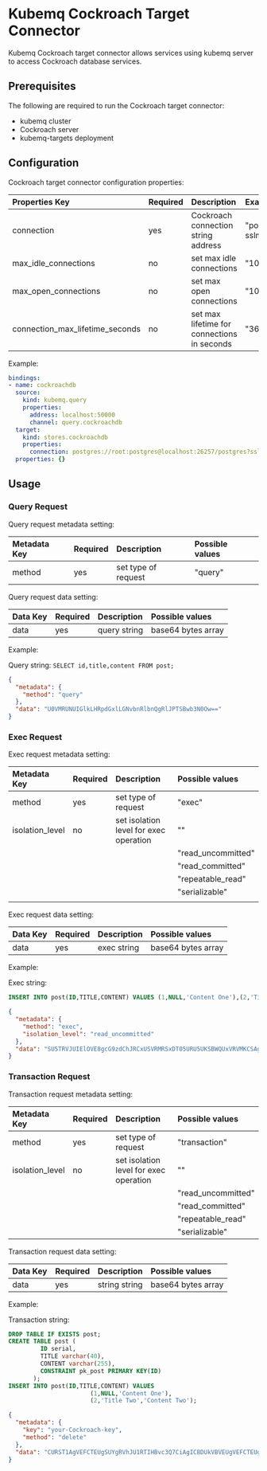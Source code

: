 # Kubemq Cockroach Target Connector

Kubemq Cockroach target connector allows services using kubemq server to access Cockroach database services.

## Prerequisites
The following are required to run the Cockroach target connector:

- kubemq cluster
- Cockroach server
- kubemq-targets deployment

## Configuration

Cockroach target connector configuration properties:

| Properties Key                  | Required | Description                                 | Example                                                                |
|:--------------------------------|:---------|:--------------------------------------------|:-----------------------------------------------------------------------|
| connection                      | yes      | Cockroach connection string address         | "postgres://root:postgres@localhost:26257/Cockroach?sslmode=disable" |
| max_idle_connections            | no       | set max idle connections                    | "10"                                                                   |
| max_open_connections            | no       | set max open connections                    | "100"                                                                  |
| connection_max_lifetime_seconds | no       | set max lifetime for connections in seconds | "3600"                                                                 |


Example:

```yaml
bindings:
- name: cockroachdb
  source:
    kind: kubemq.query
    properties:
      address: localhost:50000
      channel: query.cockroachdb
  target:
    kind: stores.cockroachdb
    properties:
      connection: postgres://root:postgres@localhost:26257/postgres?sslmode=disable
  properties: {}

```

## Usage

### Query Request

Query request metadata setting:

| Metadata Key | Required | Description      | Possible values |
|:-------------|:---------|:-----------------|:----------------|
| method          | yes      | set type of request | "query"      |

Query request data setting:

| Data Key | Required | Description  | Possible values    |
|:---------|:---------|:-------------|:-------------------|
| data     | yes      | query string | base64 bytes array |

Example:

Query string: `SELECT id,title,content FROM post;`

```json
{
  "metadata": {
    "method": "query"
  },
  "data": "U0VMRUNUIGlkLHRpdGxlLGNvbnRlbnQgRlJPTSBwb3N0Ow=="
}
```

### Exec Request

Exec request metadata setting:

| Metadata Key    | Required | Description                            | Possible values    |
|:----------------|:---------|:---------------------------------------|:-------------------|
| method          | yes      | set type of request                    | "exec"             |
| isolation_level | no       | set isolation level for exec operation | ""                 |
|                 |          |                                        | "read_uncommitted" |
|                 |          |                                        | "read_committed"   |
|                 |          |                                        | "repeatable_read"  |
|                 |          |                                        | "serializable"     |
|                 |          |                                        |                    |


Exec request data setting:

| Data Key | Required | Description                   | Possible values     |
|:---------|:---------|:------------------------------|:--------------------|
| data     | yes      | exec string | base64 bytes array |

Example:

Exec string:
```sql
INSERT INTO post(ID,TITLE,CONTENT) VALUES (1,NULL,'Content One'),(2,'Title Two','Content Two');
```

```json
{
  "metadata": {
    "method": "exec",
    "isolation_level": "read_uncommitted"
  },
  "data": "SU5TRVJUIElOVE8gcG9zdChJRCxUSVRMRSxDT05URU5UKSBWQUxVRVMKCSAgICAgICAgICAgICAgICAgICAgICAgKDEsTlVMTCwnQ29udGVudCBPbmUnKSwKCSAgICAgICAgICAgICAgICAgICAgICAgKDIsJ1RpdGxlIFR3bycsJ0NvbnRlbnQgVHdvJyk7" 
}
```

### Transaction Request

Transaction request metadata setting:

| Metadata Key    | Required | Description                            | Possible values    |
|:----------------|:---------|:---------------------------------------|:-------------------|
| method          | yes      | set type of request                    | "transaction"             |
| isolation_level | no       | set isolation level for exec operation | ""                 |
|                 |          |                                        | "read_uncommitted" |
|                 |          |                                        | "read_committed"   |
|                 |          |                                        | "repeatable_read"  |
|                 |          |                                        | "serializable"     |


Transaction request data setting:

| Data Key | Required | Description                   | Possible values     |
|:---------|:---------|:------------------------------|:--------------------|
| data     | yes      | string string | base64 bytes array |

Example:

Transaction string:
```sql
DROP TABLE IF EXISTS post;
CREATE TABLE post (
         ID serial,
         TITLE varchar(40),
         CONTENT varchar(255),
         CONSTRAINT pk_post PRIMARY KEY(ID)
       );
INSERT INTO post(ID,TITLE,CONTENT) VALUES
                       (1,NULL,'Content One'),
                       (2,'Title Two','Content Two');
```
```json
{
  "metadata": {
    "key": "your-Cockroach-key",
    "method": "delete"
  },
  "data": "CURST1AgVEFCTEUgSUYgRVhJU1RTIHBvc3Q7CiAgICBDUkVBVEUgVEFCTEUgcG9zdCAoCgkgICAgICAgICBJRCBzZXJpYWwsCgkgICAgICAgICBUSVRMRSB2YXJjaGFyKDQwKSwKCSAgICAgICAgIENPTlRFTlQgdmFyY2hhcigyNTUpLAoJICAgICAgICAgQ09OU1RSQUlOVCBwa19wb3N0IFBSSU1BUlkgS0VZKElEKQoJICAgICAgICk7CiAgICBJTlNFUlQgSU5UTyBwb3N0KElELFRJVExFLENPTlRFTlQpIFZBTFVFUwoJICAgICAgICAgICAgICAgICAgICAgICAoMSxOVUxMLCdDb250ZW50IE9uZScpLAoJICAgICAgICAgICAgICAgICAgICAgICAoMiwnVGl0bGUgVHdvJywnQ29udGVudCBUd28nKTs="
}
```
